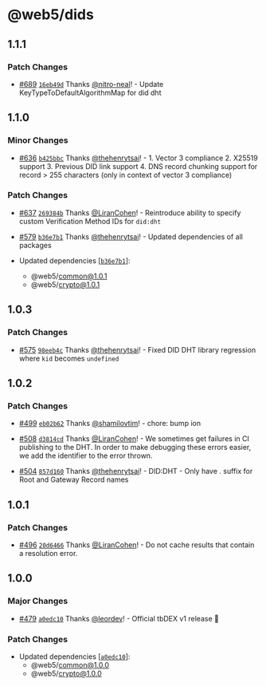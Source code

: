 # @web5/dids

## 1.1.1

### Patch Changes

- [#689](https://github.com/TBD54566975/web5-js/pull/689) [`16eb49d`](https://github.com/TBD54566975/web5-js/commit/16eb49d00ee45bd25fa62c370a5b729801581950) Thanks [@nitro-neal](https://github.com/nitro-neal)! - Update KeyTypeToDefaultAlgorithmMap for did dht

## 1.1.0

### Minor Changes

- [#636](https://github.com/TBD54566975/web5-js/pull/636) [`b425bbc`](https://github.com/TBD54566975/web5-js/commit/b425bbc6bfedb44121d18b4f9d72f18cdd33ac00) Thanks [@thehenrytsai](https://github.com/thehenrytsai)! - 1. Vector 3 compliance 2. X25519 support 3. Previous DID link support 4. DNS record chunking support for record > 255 characters (only in context of vector 3 compliance)

### Patch Changes

- [#637](https://github.com/TBD54566975/web5-js/pull/637) [`269384b`](https://github.com/TBD54566975/web5-js/commit/269384b7b96635c1205419293df346bff9491a1b) Thanks [@LiranCohen](https://github.com/LiranCohen)! - Reintroduce ability to specify custom Verification Method IDs for `did:dht`

- [#579](https://github.com/TBD54566975/web5-js/pull/579) [`b36e7b1`](https://github.com/TBD54566975/web5-js/commit/b36e7b1eabd7c99313d6f6adb335c5a6d085d83e) Thanks [@thehenrytsai](https://github.com/thehenrytsai)! - Updated dependencies of all packages

- Updated dependencies [[`b36e7b1`](https://github.com/TBD54566975/web5-js/commit/b36e7b1eabd7c99313d6f6adb335c5a6d085d83e)]:
  - @web5/common@1.0.1
  - @web5/crypto@1.0.1

## 1.0.3

### Patch Changes

- [#575](https://github.com/TBD54566975/web5-js/pull/575) [`98eeb4c`](https://github.com/TBD54566975/web5-js/commit/98eeb4cffad6d2cea4a79fc6b4811056a3aeb922) Thanks [@thehenrytsai](https://github.com/thehenrytsai)! - Fixed DID DHT library regression where `kid` becomes `undefined`

## 1.0.2

### Patch Changes

- [#499](https://github.com/TBD54566975/web5-js/pull/499) [`eb02b62`](https://github.com/TBD54566975/web5-js/commit/eb02b62ca4d3877c4ae4ea606f7e0bb0ca4e4e83) Thanks [@shamilovtim](https://github.com/shamilovtim)! - chore: bump ion

- [#508](https://github.com/TBD54566975/web5-js/pull/508) [`d3814cd`](https://github.com/TBD54566975/web5-js/commit/d3814cd6b258b858b307feadf236f710e657d2f8) Thanks [@LiranCohen](https://github.com/LiranCohen)! - We sometimes get failures in CI publishing to the DHT. In order to make debugging these errors easier, we add the identifier to the error thrown.

- [#504](https://github.com/TBD54566975/web5-js/pull/504) [`857d160`](https://github.com/TBD54566975/web5-js/commit/857d16012c851acf38e18ceaa8664a25098f6055) Thanks [@thehenrytsai](https://github.com/thehenrytsai)! - DID:DHT - Only have <ID>. suffix for Root and Gateway Record names

## 1.0.1

### Patch Changes

- [#496](https://github.com/TBD54566975/web5-js/pull/496) [`20d6466`](https://github.com/TBD54566975/web5-js/commit/20d6466561163958fe3ace21b84f9f51c2133dd9) Thanks [@LiranCohen](https://github.com/LiranCohen)! - Do not cache results that contain a resolution error.

## 1.0.0

### Major Changes

- [#479](https://github.com/TBD54566975/web5-js/pull/479) [`a0edc10`](https://github.com/TBD54566975/web5-js/commit/a0edc1085cd78fa0a57383a9919c71f4971d3aba) Thanks [@leordev](https://github.com/leordev)! - Official tbDEX v1 release 🎉

### Patch Changes

- Updated dependencies [[`a0edc10`](https://github.com/TBD54566975/web5-js/commit/a0edc1085cd78fa0a57383a9919c71f4971d3aba)]:
  - @web5/common@1.0.0
  - @web5/crypto@1.0.0
